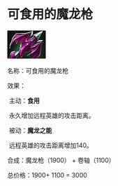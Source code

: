 # 可食用的魔龙枪



![](src/icon/mjz_dragon_lance.png)

名称：可食用的魔龙枪

效果：

​	主动：**食用**

​	永久增加远程英雄的攻击距离。

​	被动：**魔龙之能**

​	远程英雄的攻击距离增加140。



合成：魔龙枪（1900） +  卷轴（1100）

总价格：1900+ 1100 = 3000






